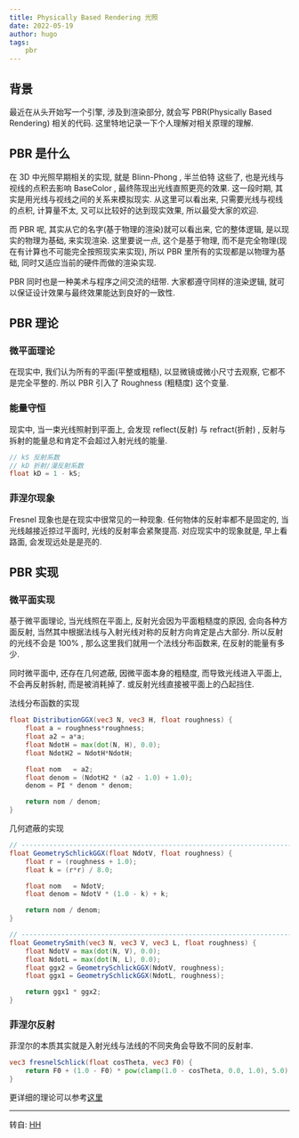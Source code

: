 ```yaml
---
title: Physically Based Rendering 光照
date: 2022-05-19
author: hugo
tags:
    pbr
---
```


## 背景

最近在从头开始写一个引擎, 涉及到渲染部分, 就会写 PBR(Physically Based Rendering) 相关的代码. 这里特地记录一下个人理解对相关原理的理解.

## PBR 是什么

在 3D 中光照早期相关的实现, 就是 Blinn-Phong , 半兰伯特 这些了, 也是光线与视线的点积去影响 BaseColor , 最终陈现出光线直照更亮的效果. 这一段时期, 其实是用光线与视线之间的关系来模拟现实. 从这里可以看出来, 只需要光线与视线的点积, 计算量不太, 又可以比较好的达到现实效果, 所以最受大家的欢迎.

而 PBR 呢, 其实从它的名字(基于物理的渲染)就可以看出来, 它的整体逻辑, 是以现实的物理为基础, 来实现渲染. 这里要说一点, 这个是基于物理, 而不是完全物理(现在有计算也不可能完全按照现实来实现), 所以 PBR 里所有的实现都是以物理为基础, 同时又适应当前的硬件而做的渲染实现.

PBR 同时也是一种美术与程序之间交流的纽带. 大家都遵守同样的渲染逻辑, 就可以保证设计效果与最终效果能达到良好的一致性.

## PBR 理论

### 微平面理论

在现实中, 我们认为所有的平面(平整或粗糙), 以显微镜或微小尺寸去观察, 它都不是完全平整的. 所以 PBR 引入了 Roughness (粗糙度) 这个变量.

### 能量守恒

现实中, 当一束光线照射到平面上, 会发现 reflect(反射) 与 refract(折射) , 反射与拆射的能量总和肯定不会超过入射光线的能量.

```glsl
// kS 反射系数
// kD 折射/漫反射系数
float kD = 1 - kS;
```

### 菲涅尔现象

Fresnel 现象也是在现实中很常见的一种现象. 任何物体的反射率都不是固定的, 当光线越接近掠过平面时, 光线的反射率会紧聚提高. 对应现实中的现象就是, 早上看路面, 会发现远处是是亮的.

## PBR 实现

### 微平面实现

基于微平面理论, 当光线照在平面上, 反射光会因为平面粗糙度的原因, 会向各种方面反射, 当然其中根据法线与入射光线对称的反射方向肯定是占大部分. 所以反射的光线不会是 100% , 那么这里我们就用一个法线分布函数来, 在反射的能量有多少.

同时微平面中, 还存在几何遮蔽, 因微平面本身的粗糙度, 而导致光线进入平面上, 不会再反射拆射, 而是被消耗掉了. 或反射光线直接被平面上的凸起挡住.

法线分布函数的实现
```glsl
float DistributionGGX(vec3 N, vec3 H, float roughness) {
    float a = roughness*roughness;
    float a2 = a*a;
    float NdotH = max(dot(N, H), 0.0);
    float NdotH2 = NdotH*NdotH;

    float nom   = a2;
    float denom = (NdotH2 * (a2 - 1.0) + 1.0);
    denom = PI * denom * denom;

    return nom / denom;
}
```

几何遮蔽的实现
```glsl
// ----------------------------------------------------------------------------
float GeometrySchlickGGX(float NdotV, float roughness) {
    float r = (roughness + 1.0);
    float k = (r*r) / 8.0;

    float nom   = NdotV;
    float denom = NdotV * (1.0 - k) + k;

    return nom / denom;
}

// ----------------------------------------------------------------------------
float GeometrySmith(vec3 N, vec3 V, vec3 L, float roughness) {
    float NdotV = max(dot(N, V), 0.0);
    float NdotL = max(dot(N, L), 0.0);
    float ggx2 = GeometrySchlickGGX(NdotV, roughness);
    float ggx1 = GeometrySchlickGGX(NdotL, roughness);

    return ggx1 * ggx2;
}
```

### 菲涅尔反射

菲涅尔的本质其实就是入射光线与法线的不同夹角会导致不同的反射率. 

```glsl
vec3 fresnelSchlick(float cosTheta, vec3 F0) {
    return F0 + (1.0 - F0) * pow(clamp(1.0 - cosTheta, 0.0, 1.0), 5.0);
}
```

更详细的理论可以参考[这里](https://learnopengl-cn.github.io/07%20PBR/01%20Theory/)

---
转自: [HH](http://www.hugohuang.xyz/)

